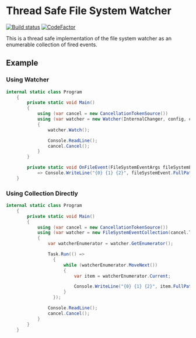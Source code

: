 # Thread Safe File System Watcher

[![Build status](https://ci.appveyor.com/api/projects/status/u75h99fbktsdhq49?svg=true)](https://ci.appveyor.com/project/victorprocure/safefilesystemwatcher)  [![CodeFactor](https://www.codefactor.io/repository/github/victorprocure/safefilesystemwatcher/badge)](https://www.codefactor.io/repository/github/victorprocure/safefilesystemwatcher)

This is a thread safe implementation of the file system watcher as an enumerable collection of fired events.

## Example

### Using Watcher

```cs
internal static class Program
    {
        private static void Main()
        {
            using (var cancel = new CancellationTokenSource())
            using (var watcher = new Watcher(InternalChanger, config, cts.Token))
            {
                watcher.Watch();    

                Console.ReadLine();
                cancel.Cancel();
            }
        }

        private static void OnFileEvent(FileSystemEventArgs fileSystemEvent)
            => Console.WriteLine("{0} {1} {2}", fileSystemEvent.FullPath, fileSystemEvent.ChangeType, fileSystemEvent.Name);
    }
```

### Using Collection Directly

```cs
internal static class Program
    {
        private static void Main()
        {
            using (var cancel = new CancellationTokenSource())
            using (var watcher = new FileSystemEventCollection(cancel.Token, "c:\\temp"))
            {
                var watcherEnumerator = watcher.GetEnumerator();

                Task.Run(() =>
                  {
                      while (watcherEnumerator.MoveNext())
                      {
                          var item = watcherEnumerator.Current;

                          Console.WriteLine("{0} {1} {2}", item.FullPath, item.ChangeType, item.Name);
                      }
                  });

                Console.ReadLine();
                cancel.Cancel();
            }
        }
    }
```